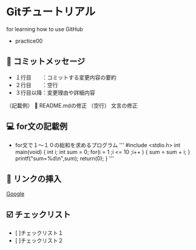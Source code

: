 # Gitチュートリアル
for learning how to use GitHub
- practice00

## :memo: コミットメッセージ
- １行目　　：コミットする変更内容の要約
- ２行目　　：空行
- ３行目以降：変更理由や詳細内容

（記載例）
:shirt: README.mdの修正
（空行）
文言の修正

## :computer: for文の記載例
- for文で１～１０の総和を求めるプログラム
'''
#include <stdio.h>
int main(void)
{
    int i;
    int sum = 0;
    for(i = 1 ;i <= 10 ;i++ )
    {
        sum = sum + i;
    }
    printf("sum=%d\n",sum);
    return(0);
}
'''

## :link: リンクの挿入
[Google](https://www.google.co.jp/)

## :ballot_box_with_check: チェックリスト
- [ ]チェックリスト１
- [ ]チェックリスト２